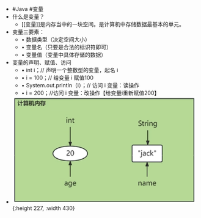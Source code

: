 - #Java #变量
- 什么是变量？
	- [[变量]]是内存当中的一块空间。是计算机中存储数据最基本的单元。
- 变量三要素：
	- • 数据类型（决定空间大小）
	- • 变量名（只要是合法的标识符即可）
	- • 变量值（变量中具体存储的数据）
- 变量的声明、赋值、访问
	- • int i；// 声明一个整数型的变量，起名 i
	- • i = 100；// 给变量 i 赋值100
	- • System.out.printIn（i）；// 访问 i 变量：读操作
	- • i = 200；//访问 i 变量：改操作【给变量i重新赋值200】
- ![image.png](../assets/computer-memory.png){:height 227, :width 430}